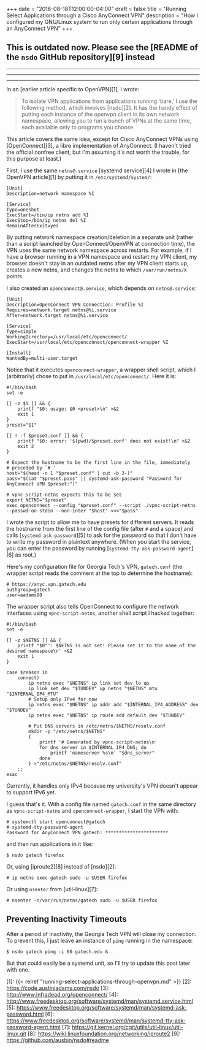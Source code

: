 +++
date = "2016-08-18T12:00:00-04:00"
draft = false
title = "Running Select Applications through a Cisco AnyConnect VPN"
description = "How I configured my GNU/Linux system to run only certain applications through an AnyConnect VPN"
+++

## This is outdated now. Please see the [README of the `nsdo` GitHub repository][9] instead

---
---
---

In an [earlier article specific to OpenVPN][1], I wrote:

> To isolate VPN applications from applications running 'bare,' I use
> the following method, which involves [nsdo][2]. It has the handy
> effect of putting each instance of the openvpn client in its own
> network namespace, allowing you to run a bunch of VPNs at the same
> time, each available only to programs you choose.

This article covers the same idea,  except for Cisco AnyConnect VPNs
using [OpenConnect][3], a libre implementation of AnyConnect. (I haven't
tried the official nonfree client, but I'm assuming it's not worth the
trouble, for this purpose at least.)

First, I use the same `netns@.service` [systemd service][4] I wrote in
[the OpenVPN article][1] by putting it in `/etc/systemd/system/`:

    [Unit]
    Description=network namespace %I

    [Service]
    Type=oneshot
    ExecStart=/bin/ip netns add %I
    ExecStop=/bin/ip netns del %I
    RemainAfterExit=yes

By putting network namespace creation/deletion in a separate unit
(rather than a script launched by OpenConnect/OpenVPN at connection
time), the VPN uses the same network namespace across restarts. For
example, if I have a browser running in a VPN namespace and restart my
VPN client, my browser doesn't stay in an outdated netns after my VPN
client starts up, creates a new netns, and changes the netns to which
`/var/run/netns/X` points.

I also created an `openconnect@.service`, which depends on
`netns@.service`:

    [Unit]
    Description=OpenConnect VPN Connection: Profile %I
    Requires=network.target netns@%i.service
    After=network.target netns@%i.service
    
    [Service]
    Type=simple
    WorkingDirectory=/usr/local/etc/openconnect/
    ExecStart=/usr/local/etc/openconnect/openconnect-wrapper %I

    [Install]
    WantedBy=multi-user.target

Notice that it executes `openconnect-wrapper`, a wrapper shell script,
which I (arbitrarily) chose to put in `/usr/local/etc/openconnect/`.
Here it is:

    #!/bin/bash
    set -e
    
    [[ -z $1 ]] && {
        printf "$0: usage: $0 <preset>\n" >&2
        exit 1
    }
    preset="$1"
    
    [[ ! -f $preset.conf ]] && {
        printf "$0: error: '$(pwd)/$preset.conf' does not exist!\n" >&2
        exit 2
    }
    
    # Expect the hostname to be the first line in the file, immediately
    # preceded by `# '
    host="$(head -n 1 "$preset.conf" | cut -b 3-)"
    pass="$(cat "$preset.pass" || systemd-ask-password "Password for AnyConnect VPN $preset:")"
    
    # vpnc-script-netns expects this to be set
    export NETNS="$preset"
    exec openconnect --config "$preset.conf" --script ./vpnc-script-netns --passwd-on-stdin --non-inter "$host" <<<"$pass"

I wrote the script to allow me to have presets for different servers. It
reads the hostname from the first line of the config file (after `#` and
a space) and calls [`systemd-ask-password`][5] to ask for the password
so that I don't have to write my password in plaintext anywhere. (When
you start the service, you can enter the password by running
[`systemd-tty-ask-password-agent`][6] as root.)

Here's my configuration file for Georgia Tech's VPN, `gatech.conf` (the wrapper script
reads the comment at the top to determine the hostname):

    # https://anyc.vpn.gatech.edu
    authgroup=gatech
    user=aadams80

The wrapper script also tells OpenConnect to configure the network
interfaces using `vpnc-script-netns`, another shell script I hacked
together:

    #!/bin/bash
    set -e
    
    [[ -z $NETNS ]] && {
        printf "$0"': $NETNS is not set! Please set it to the name of the desired namespace\n' >&2
        exit 1
    }
    
    case $reason in
        connect)
            ip netns exec "$NETNS" ip link set dev lo up
            ip link set dev "$TUNDEV" up netns "$NETNS" mtu "$INTERNAL_IP4_MTU"
            # Setup only IPv4 for now
            ip netns exec "$NETNS" ip addr add "$INTERNAL_IP4_ADDRESS" dev "$TUNDEV"
            ip netns exec "$NETNS" ip route add default dev "$TUNDEV"
    
            # Put DNS servers in /etc/netns/$NETNS/resolv.conf
            mkdir -p "/etc/netns/$NETNS"
            {
                printf '# Generated by vpnc-script-netns\n'
                for dns_server in $INTERNAL_IP4_DNS; do
                    printf 'nameserver %s\n' "$dns_server"
                done
            } >"/etc/netns/$NETNS/resolv.conf"
        ;;
    esac

Currently, it handles only IPv4 because my university's VPN
doesn't appear to support IPv6 yet.

I guess that's it. With a config file named `gatech.conf` in the same
directory as `vpnc-script-netns` and `openconnect-wrapper`, I start the
VPN with:

    # systemctl start openconnect@gatech
    # systemd-tty-password-agent
    Password for AnyConnect VPN gatech: ***********************

and then run applications in it like:

    $ nsdo gatech firefox

Or, using [iproute2][8] instead of [nsdo][2]:

    # ip netns exec gatech sudo -u $USER firefox

Or using `nsenter` from [util-linux][7]:

    # nsenter -n/var/run/netns/gatech sudo -u $USER firefox

Preventing Inactivity Timeouts
------------------------------

After a period of inactivity, the Georgia Tech VPN will close my
connection. To prevent this, I just leave an instance of `ping` running
in the namespace:

    $ nsdo gatech ping -i 60 gatech.edu &

But that could easily be a systemd unit, so I'll try to update this post
later with one.

[1]: {{< relref "running-select-applications-through-openvpn.md" >}}
[2]: https://code.austinjadams.com/nsdo
[3]: http://www.infradead.org/openconnect/
[4]: http://www.freedesktop.org/software/systemd/man/systemd.service.html
[5]: https://www.freedesktop.org/software/systemd/man/systemd-ask-password.html
[6]: https://www.freedesktop.org/software/systemd/man/systemd-tty-ask-password-agent.html
[7]: https://git.kernel.org/cgit/utils/util-linux/util-linux.git
[8]: https://wiki.linuxfoundation.org/networking/iproute2
[9]: https://github.com/ausbin/nsdo#readme
